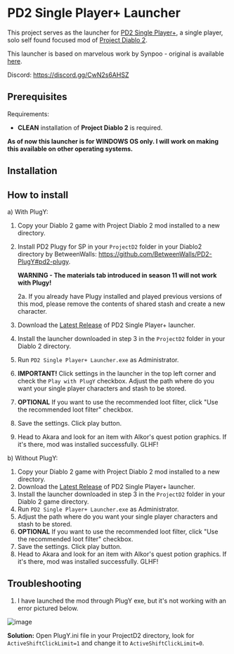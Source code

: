 # PD2 Single Player+ Launcher

This project serves as the launcher for [PD2 Single Player+](https://github.com/Lukaszpg/PD2-Single-Player-Plus-mod), a single player, solo self found focused mod of [Project Diablo 2](https://projectdiablo2.com/).

This launcher is based on marvelous work by Synpoo - original is available [here](https://github.com/synpoox/pd2-reawakening-launcher).

Discord: https://discord.gg/CwN2s6AHSZ

## Prerequisites

Requirements:

- **CLEAN** installation of **Project Diablo 2** is required.
  
**As of now this launcher is for WINDOWS OS only. I will work on making this available on other operating systems.**

## Installation

## How to install

a) With PlugY:

1. Copy your Diablo 2 game with Project Diablo 2 mod installed to a new directory.
2. Install PD2 Plugy for SP in your `ProjectD2` folder in your Diablo2 directory by BetweenWalls: https://github.com/BetweenWalls/PD2-PlugY#pd2-plugy.

   **WARNING - The materials tab introduced in season 11 will not work with Plugy!**
   
	2a. If you already have Plugy installed and played previous versions of this mod, please remove the contents of shared stash and create a new character.
3. Download the [Latest Release](https://github.com/Lukaszpg/pd2-single-player-plus-launcher) of PD2 Single Player+ launcher.
4. Install the launcher downloaded in step 3 in the `ProjectD2` folder in your Diablo 2 directory.
6. Run `PD2 Single Player+ Launcher.exe` as Administrator.
7. **IMPORTANT!** Click settings in the launcher in the top left corner and check the `Play with PlugY` checkbox. Adjust the path where do you want your single player characters and stash to be stored.
8. **OPTIONAL** If you want to use the recommended loot filter, click "Use the recommended loot filter" checkbox.
9. Save the settings. Click play button.
10. Head to Akara and look for an item with Alkor's quest potion graphics. If it's there, mod was installed successfully. GLHF!

b) Without PlugY:


1. Copy your Diablo 2 game with Project Diablo 2 mod installed to a new directory.
2. Download the [Latest Release](https://github.com/Lukaszpg/pd2-single-player-plus-launcher) of PD2 Single Player+ launcher.
3. Install the launcher downloaded in step 3 in the `ProjectD2` folder in your Diablo 2 game directory.
4. Run `PD2 Single Player+ Launcher.exe` as Administrator.
5. Adjust the path where do you want your single player characters and stash to be stored.
6. **OPTIONAL** If you want to use the recommended loot filter, click "Use the recommended loot filter" checkbox.
7. Save the settings. Click play button.
8. Head to Akara and look for an item with Alkor's quest potion graphics. If it's there, mod was installed successfully. GLHF!

## Troubleshooting

1. I have launched the mod through PlugY exe, but it's not working with an error pictured below.

![image](https://github.com/user-attachments/assets/5147e3cc-6e4b-49cd-9a65-bee7476d7dfb)

**Solution:** Open PlugY.ini file in your ProjectD2 directory, look for `ActiveShiftClickLimit=1` and change it to `ActiveShiftClickLimit=0`. 

